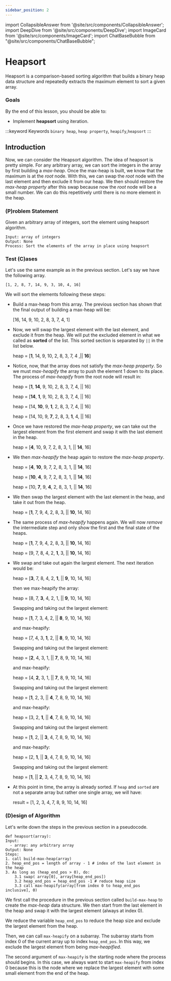 ```yaml
---
sidebar_position: 2
---
```


import CollapsibleAnswer from '@site/src/components/CollapsibleAnswer';
import DeepDive from '@site/src/components/DeepDive';
import ImageCard from '@site/src/components/ImageCard';
import ChatBaseBubble from "@site/src/components/ChatBaseBubble";

# Heapsort

<ChatBaseBubble/>
Heapsort is a comparison-based sorting algorithm that builds a binary heap data structure and repeatedly extracts the maximum element to sort a given array.

### Goals

By the end of this lesson, you should be able to:
- Implement **heapsort** using iteration.

:::keyword Keywords
`binary heap`, `heap property`, `heapify`,`heapsort`
:::

## Introduction

Now, we can consider the Heapsort algorithm. The idea of heapsort is pretty simple. For any arbitrary array, we can sort the integers in the array by first building a _max-heap_. Once the max-heap is built, we know that the maximum is at the _root_ node. With this, we can swap the _root_ node with the last element and then exclude it from our heap. We then should restore the _max-heap property_ after this swap because now the _root_ node will be a small number. We can do this repetitively until there is no more element in the heap.

### (P)roblem Statement

Given an arbitrary array of integers, sort the element using heapsort algorithm.

```
Input: array of integers
Output: None
Process: Sort the elements of the array in place using heapsort
```

### Test (C)ases

Let's use the same example as in the previous section. Let's say we have the following array.

`[1, 2, 8, 7, 14, 9, 3, 10, 4, 16]`

We will sort the elements following these steps:

- Build a max-heap from this array. The previous section has shown that the final output of building a max-heap will be:

  [16, 14, 9, 10, 2, 8, 3, 7, 4, 1]

- Now, we will swap the largest element with the last element, and exclude it from the heap. We will put the excluded element in what we called as **sorted** of the list. This sorted section is separated by `||` in the list below.

  heap = [**1**, 14, 9, 10, 2, 8, 3, 7, 4 ,|| **16**]

- Notice, now, that the array does not satisfy the _max-heap property_. So we must _max-heapify_ the array to push the element 1 down to its place. The process of _max-heapify_ from the root node will result in:

  heap = [**1**, **14**, 9, 10, 2, 8, 3, 7, 4, || 16]

  heap = [**14**, **1**, 9, 10, 2, 8, 3, 7, 4, || 16]

  heap = [14, **10**, 9, **1**, 2, 8, 3, 7, 4, || 16]

  heap = [14, 10, 9, **7**, 2, 8, 3, **1**, 4, || 16]

- Once we have restored the _max-heap property_, we can take out the largest element from the first element and swap it with the last element in the heap.

  heap = [**4**, 10, 9, 7, 2, 8, 3, 1, || **14**, 16]

- We then _max-heapify_ the heap again to restore the _max-heap property_.

  heap = [**4**, **10**, 9, 7, 2, 8, 3, 1, || **14**, 16]

  heap = [**10**, **4**, 9, 7, 2, 8, 3, 1, || **14**, 16]

  heap = [10, **7**, 9, **4**, 2, 8, 3, 1, || **14**, 16]

- We then swap the largest element with the last element in the heap, and take it out from the heap.

  heap = [**1**, 7, 9, 4, 2, 8, 3, || **10**, 14, 16]

- The same process of _max-heapify_ happens again. We will now _remove_ the intermediate step and only show the first and the final state of the heaps.

  heap = [**1**, 7, 9, 4, 2, 8, 3, || **10**, 14, 16]

  heap = [9, 7, 8, 4, 2, **1**, 3, || **10**, 14, 16]

- We swap and take out again the largest element. The next iteration would be:

  heap = [**3**, 7, 8, 4, 2, **1**, || **9**, 10, 14, 16]

  then we max-heapify the array:

  heap = [8, 7, **3**, 4, 2, 1, || **9**, 10, 14, 16]

  Swapping and taking out the largest element:

  heap = [**1**, 7, 3, 4, 2, || **8**, 9, 10, 14, 16]

  and max-heapify:

  heap = [7, 4, 3, **1**, 2, || **8**, 9, 10, 14, 16]

  Swapping and taking out the largest element:

  heap = [**2**, 4, 3, 1, || **7**, 8, 9, 10, 14, 16]

  and max-heapify:

  heap = [4, **2**, 3, 1, || **7**, 8, 9, 10, 14, 16]

  Swapping and taking out the largest element:

  heap = [**1**, 2, 3, || **4**, 7, 8, 9, 10, 14, 16]

  and max-heapify:

  heap = [3, 2, **1**, || **4**, 7, 8, 9, 10, 14, 16]

  Swapping and taking out the largest element:

  heap = [**1**, 2, || **3**, 4, 7, 8, 9, 10, 14, 16]

  and max-heapify:

  heap = [2, **1**, || **3**, 4, 7, 8, 9, 10, 14, 16]

  Swapping and taking out the largest element:

  heap = [**1**, || **2**, 3, 4, 7, 8, 9, 10, 14, 16]

- At this point in time, the array is already sorted. If `heap` and `sorted` are not a separate array but rather one single array, we will have:

  result = [1, 2, 3, 4, 7, 8, 9, 10, 14, 16]

### (D)esign of Algorithm

Let's write down the steps in the previous section in a pseudocode.

<DeepDive title="Show Pseudocode">

```
def heapsort(array):
Input:
  - array: any arbitrary array
Output: None
Steps:
1. call build-max-heap(array)
2. heap_end_pos = length of array - 1 # index of the last element in the heap
3. As long as (heap_end_pos > 0), do:
    3.1 swap( array[0], array[heap_end_pos])
    3.2 heap_end_pos = heap_end_pos -1 # reduce heap size
    3.3 call max-heapify(array[from index 0 to heap_end_pos inclusive], 0)
```

</DeepDive>

We first call the procedure in the previous section called `build-max-heap` to create the _max-heap_ data structure. We then start from the last element in the heap and swap it with the largest element (always at index 0).

We reduce the variable `heap_end_pos` to reduce the heap size and exclude the largest element from the heap.

Then, we can call `max-heapify` on a subarray. The subarray starts from index 0 of the current array up to index `heap_end_pos`. In this way, we exclude the largest element from being _max-heapified_.

The second argument of `max-heapify` is the starting node where the process should begins. In this case, we always want to start `max-heapify` from index 0 because this is the node where we replace the largest element with some small element from the end of the heap.
